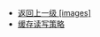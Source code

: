 - [返回上一级 [images]](面试/面试文章摘要/JavaGuide/database/redis/images/)
- [缓存读写策略](面试/面试文章摘要/JavaGuide/database/redis/images/缓存读写策略/)
